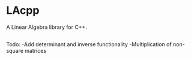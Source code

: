 # LAcpp
A Linear Algebra library for C++.

##
Todo:
-Add determinant and inverse functionality
-Multiplication of non-square matrices
